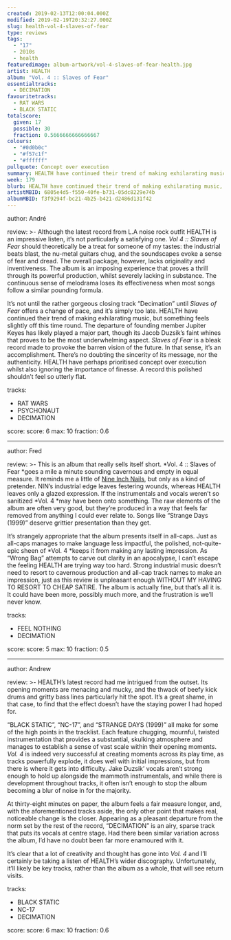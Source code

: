 ```yaml
---
created: 2019-02-13T12:00:04.000Z
modified: 2019-02-19T20:32:27.000Z
slug: health-vol-4-slaves-of-fear
type: reviews
tags:
  - "17"
  - 2010s
  - health
featuredimage: album-artwork/vol-4-slaves-of-fear-health.jpg
artist: HEALTH
album: "Vol. 4 :: Slaves of Fear"
essentialtracks:
  - DECIMATION
favouritetracks:
  - RAT WARS
  - BLACK STATIC
totalscore:
  given: 17
  possible: 30
  fraction: 0.5666666666666667
colours:
  - "#0d0b0c"
  - "#f57c1f"
  - "#ffffff"
pullquote: Concept over execution
summary: HEALTH have continued their trend of making exhilarating music, but something feels slightly off this time round. The departure of founding member Jupiter Keyes has likely played a major part, though its Jacob Duzsik's faint whines that proves to be the most underwhelming aspect.
week: 179
blurb: HEALTH have continued their trend of making exhilarating music, but something feels off this time round. A record this polished shouldn't feel so flat.
artistMBID: 6805e4d5-f550-40fe-b731-05dc8229e74b
albumMBID: f3f9294f-bc21-4b25-b421-d2486d131f42
---
```

author: André

review: >-
  Although the latest record from L.A noise rock outfit HEALTH is an impressive listen, it’s not particularly a satisfying one. *Vol 4 :: Slaves of Fear* should theoretically be a treat for someone of my tastes: the industrial beats blast, the nu-metal guitars chug, and the soundscapes evoke a sense of fear and dread. The overall package, however, lacks originality and inventiveness. The album is an imposing experience that proves a thrill through its powerful production, whilst severely lacking in substance. The continuous sense of melodrama loses its effectiveness when most songs follow a similar pounding formula.

  It’s not until the rather gorgeous closing track “Decimation” until *Slaves of Fear* offers a change of pace, and it’s simply too late. HEALTH have continued their trend of making exhilarating music, but something feels slightly off this time round. The departure of founding member Jupiter Keyes has likely played a major part, though its Jacob Duzsik’s faint whines that proves to be the most underwhelming aspect. *Slaves of Fear* is a bleak record made to provoke the barren vision of the future. In that sense, it’s an accomplishment. There’s no doubting the sincerity of its message, nor the authenticity. HEALTH have perhaps prioritised concept over execution whilst also ignoring the importance of finesse. A record this polished shouldn’t feel so utterly flat.

tracks:
  - RAT WARS
  - ­­PSYCHONAUT
  - ­­DECIMATION

score:
  score: 6
  max: 10
  fraction: 0.6

---
author: Fred

review: >-
  This is an album that really sells itself short. *Vol. 4 :: Slaves of Fear *goes a mile a minute sounding cavernous and empty in equal measure. It reminds me a little of [Nine Inch Nails](<reviews/nine-inch-nails-bad-witch/>), but only as a kind of pretender. NIN’s industrial edge leaves festering wounds, whereas HEALTH leaves only a glazed expression. If the instrumentals and vocals weren’t so sanitized *Vol. 4 *may have been onto something. The raw elements of the album are often very good, but they’re produced in a way that feels far removed from anything I could ever relate to. Songs like “Strange Days (1999)” deserve grittier presentation than they get.

  It’s strangely appropriate that the album presents itself in all-caps. Just as all-caps manages to make language less impactful, the polished, not-quite-epic sheen of *Vol. 4 *keeps it from making any lasting impression. As “Wrong Bag” attempts to carve out clarity in an apocalypse, I can’t escape the feeling HEALTH are trying way too hard. Strong industrial music doesn’t need to resort to cavernous production and all-cap track names to make an impression, just as this review is unpleasant enough WITHOUT MY HAVING TO RESORT TO CHEAP SATIRE. The album is actually fine, but that’s all it is. It could have been more, possibly much more, and the frustration is we’ll never know.

tracks:
  - FEEL NOTHING
  - ­­DECIMATION

score:
  score: 5
  max: 10
  fraction: 0.5

---
author: Andrew

review: >-
  HEALTH’s latest record had me intrigued from the outset. Its opening moments are menacing and mucky, and the thwack of beefy kick drums and gritty bass lines particularly hit the spot. It’s a great shame, in that case, to find that the effect doesn’t have the staying power I had hoped for.

  “BLACK STATIC”, “NC-17”, and “STRANGE DAYS (1999)” all make for some of the high points in the tracklist. Each feature chugging, mournful, twisted instrumentation that provides a substantial, skulking atmosphere and manages to establish a sense of vast scale within their opening moments. *Vol. 4* is indeed very successful at creating moments across its play time, as tracks powerfully explode, it does well with initial impressions, but from there is where it gets into difficulty. Jake Duzsik’ vocals aren’t strong enough to hold up alongside the mammoth instrumentals, and while there is development throughout tracks, it often isn’t enough to stop the album becoming a blur of noise in for the majority.

  At thirty-eight minutes on paper, the album feels a fair measure longer, and, with the aforementioned tracks aside, the only other point that makes real, noticeable change is the closer. Appearing as a pleasant departure from the norm set by the rest of the record, “DECIMATION” is an airy, sparse track that puts its vocals at centre stage. Had there been similar variation across the album, I’d have no doubt been far more enamoured with it. 
  
  It’s clear that a lot of creativity and thought has gone into *Vol. 4* and I’ll certainly be taking a listen of HEALTH’s wider discography. Unfortunately, it’ll likely be key tracks, rather than the album as a whole, that will see return visits.

tracks:
  - BLACK STATIC
  - ­­NC-17
  - ­­DECIMATION
  
score:
  score: 6
  max: 10
  fraction: 0.6

